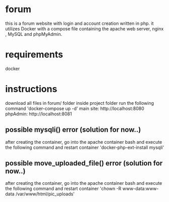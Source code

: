 # forum
this is a forum website with login and account creation written in php. 
it utilizes Docker with a compose file containing the apache web server, nginx , MySQL and phpMyAdmin.

# requirements
docker  

# instructions
download all files in forum/ folder
inside project folder run the following command
'docker-compose up -d'
main site: http://localhost:8080
phpAdmin: http://localhost:8081

## possible mysqli() error (solution for now..)
after creating the container, go into the apache container bash and execute the following command and restart container
'docker-php-ext-install mysqli'

## possible move_uploaded_file() error (solution for now..)
after creating the container, go into the apache container bash and execute the following command and restart container
'chown -R www-data:www-data /var/www/html/pic_uploads'
